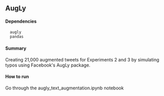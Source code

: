 ## AugLy

#### Dependencies
```sh
  augly
  pandas
```

#### Summary
Creating 21,000 augmented tweets for Experiments 2 and 3 by simulating typos using Facebook's AugLy package.

#### How to run
Go through the augly_text_augmentation.ipynb notebook

